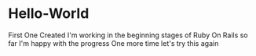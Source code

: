 # Hello-World
First One Created
I'm working in the beginning stages of Ruby On Rails so far I'm happy with the progress
One more time let's try this again
